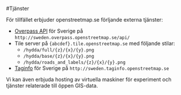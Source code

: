 #Tjänster

För tillfället erbjuder openstreetmap.se förljande externa tjänster:

- [Overpass API](http://wiki.openstreetmap.org/wiki/Overpass_API) för Sverige på `http://sweden.overpass.openstreetmap.se/api/`
- Tile server på `{abcdef}.tile.openstreetmap.se` med följande stilar:
  - `/hydda/full/{z}/{x}/{y}.png`
  - `/hydda/base/{z}/{x}/{y}.png`
  - `/hydda/roads_and_labels/{z}/{x}/{y}.png`
- [Taginfo](http://wiki.openstreetmap.org/wiki/Taginfo) för Sverige på `http://sweden.taginfo.openstreetmap.se`

Vi kan även erbjuda hosting av virtuella maskiner för experiment och tjänster relaterade till öppen GIS-data.
